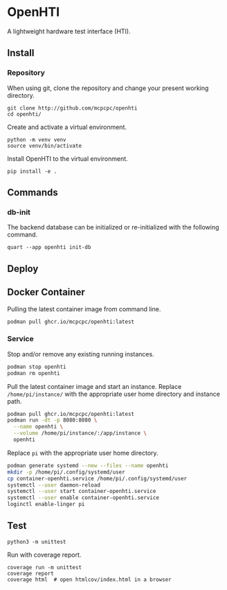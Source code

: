 # OpenHTI

A lightweight hardware test interface (HTI).

## Install

### Repository

When using git, clone the repository and change your 
present working directory.

```shell
git clone http://github.com/mcpcpc/openhti
cd openhti/
```

Create and activate a virtual environment.

```shell
python -m venv venv
source venv/bin/activate
```

Install OpenHTI to the virtual environment.

```shell
pip install -e .
```

## Commands

### db-init

The backend database can be initialized or re-initialized 
with the following command.

```shell
quart --app openhti init-db
```

## Deploy

## Docker Container

Pulling the latest container image from command line.

```shell
podman pull ghcr.io/mcpcpc/openhti:latest
```

### Service

Stop and/or remove any existing running instances.

```sh
podman stop openhti
podman rm openhti
```

Pull the latest container image and start an instance. Replace `/home/pi/instance/` with the appropriate user home directory and instance path.

```sh
podman pull ghcr.io/mcpcpc/openhti:latest
podman run -dt -p 8080:8080 \
  --name openhti \
  --volume /home/pi/instance/:/app/instance \
  openhti
```

Replace `pi` with the appropriate user home directory.

```sh
podman generate systemd --new --files --name openhti
mkdir -p /home/pi/.config/systemd/user
cp container-openhti.service /home/pi/.config/systemd/user
systemctl --user daemon-reload
systemctl --user start container-openhti.service
systemctl --user enable container-openhti.service
loginctl enable-linger pi
```

## Test

```shell
python3 -m unittest
```

Run with coverage report.

```shell
coverage run -m unittest
coverage report
coverage html  # open htmlcov/index.html in a browser
```
